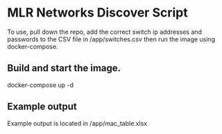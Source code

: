 # MLR Networks Discover Script

To use, pull down the repo, add the correct switch ip addresses and passwords to the CSV file in /app/switches.csv then run the image using docker-compose.

## Build and start the image.

docker-compose up -d

## Example output
Example output is located in /app/mac_table.xlsx
